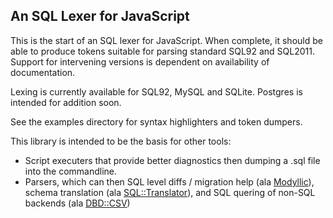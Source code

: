 An SQL Lexer for JavaScript
---------------------------

This is the start of an SQL lexer for JavaScript.  When complete, it should
be able to produce tokens suitable for parsing standard SQL92 and SQL2011. 
Support for intervening versions is dependent on availability of
documentation. 

Lexing is currently available for SQL92, MySQL and SQLite. Postgres is
intended for addition soon.

See the examples directory for syntax highlighters and token dumpers.

This library is intended to be the basis for other tools:

* Script executers that provide better diagnostics then dumping a .sql
  file into the commandline.
* Parsers, which can then SQL level diffs / migration help (ala
  [Modyllic](http://github.com/OnlineBuddies/Modyllic)), schema translation
  (ala [SQL::Translator](https://metacpan.org/pod/SQL::Translator)), and SQL
  quering of non-SQL backends (ala
  [DBD::CSV](https://metacpan.org/pod/DBD::CSV))
